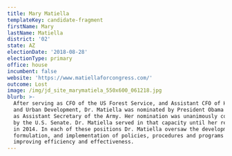 ```yaml
---
title: Mary Matiella
templateKey: candidate-fragment
firstName: Mary
lastName: Matiella
district: '02'
state: AZ
electionDate: '2018-08-28'
electionType: primary
office: house
incumbent: false
website: 'https://www.matiellaforcongress.com/'
outcome: Lost
image: /img/jd_site_marymatiela_550x600_061218.jpg
blurb: >-
  After serving as CFO of the US Forest Service, and Assistant CFO of Housing
  and Urban Development, Dr. Matiella was nominated by President Obama to serve
  as Assistant Secretary of the Army. Her nomination was unanimously confirmed
  by the U.S. Senate. Dr. Matiella served in that capacity until her retirement
  in 2014. In each of these positions Dr. Matiella oversaw the development,
  formulation, and implementation of policies, procedures and programs for
  improving efficiency and effectiveness.
---
```


